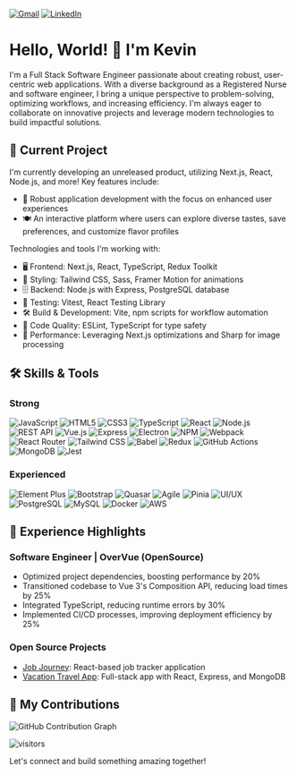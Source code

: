 [![Gmail](https://img.shields.io/badge/-GMAIL-D14836?style=for-the-badge&logo=gmail&logoColor=white)](mailto:kevincan415@gmail.com)
[![LinkedIn](https://img.shields.io/badge/-LINKEDIN-0077B5?style=for-the-badge&logo=linkedin&logoColor=white)](https://www.linkedin.com/in/kevincan/)

# Hello, World! 👋 I'm Kevin

I'm a Full Stack Software Engineer passionate about creating robust, user-centric web applications. With a diverse background as a Registered Nurse and software engineer, I bring a unique perspective to problem-solving, optimizing workflows, and increasing efficiency. I'm always eager to collaborate on innovative projects and leverage modern technologies to build impactful solutions.

## 🚀 Current Project

I'm currently developing an unreleased product, utilizing Next.js, React, Node.js, and more! Key features include:

* 📱 Robust application development with the focus on enhanced user experiences
* 🍽️ An interactive platform where users can explore diverse tastes, save preferences, and customize flavor profiles

Technologies and tools I'm working with:

* 🖥️ Frontend: Next.js, React, TypeScript, Redux Toolkit
* 🎨 Styling: Tailwind CSS, Sass, Framer Motion for animations
* 🗄️ Backend: Node.js with Express, PostgreSQL database
* 🧪 Testing: Vitest, React Testing Library
* 🛠️ Build & Development: Vite, npm scripts for workflow automation
* 🔧 Code Quality: ESLint, TypeScript for type safety
* 🚀 Performance: Leveraging Next.js optimizations and Sharp for image processing


## 🛠 Skills & Tools

### Strong
![JavaScript](https://img.shields.io/badge/-JavaScript-F7DF1E?style=flat-square&logo=javascript&logoColor=black)
![HTML5](https://img.shields.io/badge/-HTML5-E34F26?style=flat-square&logo=html5&logoColor=white)
![CSS3](https://img.shields.io/badge/-CSS3-1572B6?style=flat-square&logo=css3)
![TypeScript](https://img.shields.io/badge/-TypeScript-3178C6?style=flat-square&logo=typescript&logoColor=white)
![React](https://img.shields.io/badge/-React-61DAFB?style=flat-square&logo=react&logoColor=black)
![Node.js](https://img.shields.io/badge/-Node.js-339933?style=flat-square&logo=Node.js&logoColor=white)
![REST API](https://img.shields.io/badge/-REST_API-009688?style=flat-square&logo=fastapi&logoColor=white)
![Vue.js](https://img.shields.io/badge/-Vue.js-4FC08D?style=flat-square&logo=vue.js&logoColor=white)
![Express](https://img.shields.io/badge/-Express-000000?style=flat-square&logo=express&logoColor=white)
![Electron](https://img.shields.io/badge/-Electron-47848F?style=flat-square&logo=electron&logoColor=white)
![NPM](https://img.shields.io/badge/-NPM-CB3837?style=flat-square&logo=npm&logoColor=white)
![Webpack](https://img.shields.io/badge/-Webpack-8DD6F9?style=flat-square&logo=webpack&logoColor=black)
![React Router](https://img.shields.io/badge/-React_Router-CA4245?style=flat-square&logo=react-router&logoColor=white)
![Tailwind CSS](https://img.shields.io/badge/-Tailwind_CSS-38B2AC?style=flat-square&logo=tailwind-css&logoColor=white)
![Babel](https://img.shields.io/badge/-Babel-F9DC3E?style=flat-square&logo=babel&logoColor=black)
![Redux](https://img.shields.io/badge/-Redux-764ABC?style=flat-square&logo=redux&logoColor=white)
![GitHub Actions](https://img.shields.io/badge/-GitHub_Actions-2088FF?style=flat-square&logo=github-actions&logoColor=white)
![MongoDB](https://img.shields.io/badge/-MongoDB-47A248?style=flat-square&logo=mongodb&logoColor=white)
![Jest](https://img.shields.io/badge/-Jest-C21325?style=flat-square&logo=jest&logoColor=white)

### Experienced
![Element Plus](https://img.shields.io/badge/-Element_Plus-409EFF?style=flat-square&logo=element&logoColor=white)
![Bootstrap](https://img.shields.io/badge/-Bootstrap-7952B3?style=flat-square&logo=bootstrap&logoColor=white)
![Quasar](https://img.shields.io/badge/-Quasar-1976D2?style=flat-square&logo=quasar&logoColor=white)
![Agile](https://img.shields.io/badge/-Agile-009688?style=flat-square&logo=data:image/png;base64,iVBORw0KGgoAAAANSUhEUgAAAA4AAAAOCAYAAAAfSC3RAAAABmJLR0QA/wD/AP+gvaeTAAAACXBIWXMAAAsTAAALEwEAmpwYAAAAB3RJTUUH3wUcAgAi/lrUpgAAAKlJREFUKM+dkr0NwjAQhT8n4UNQ0lGQ0tHABNSXtjOkZooMQLkNNDEDIDobRBTXIFmKgk8kn1Tkp3vPdzq9CxHv0QIjQIEG+ANLIJdgDRTAFKgDP9EbkUTUABkIEe1Ci4gKM1tErRY7hQbANAu6ACdgLr2+lEb4ltyAIxD8dZIU1JlPe6A3+wJYJ/bHOcWX1F7Ov0J8y0h7H+D+vGYBb6D08aaYgQvwAfR7JEJNmQAAAABJRU5ErkJggg==)
![Pinia](https://img.shields.io/badge/-Pinia-35495E?style=flat-square&logo=vue.js&logoColor=4FC08D)
![UI/UX](https://img.shields.io/badge/-UI/UX-FF69B4?style=flat-square&logo=adobe-xd&logoColor=white)
![PostgreSQL](https://img.shields.io/badge/-PostgreSQL-336791?style=flat-square&logo=postgresql&logoColor=white)
![MySQL](https://img.shields.io/badge/-MySQL-4479A1?style=flat-square&logo=mysql&logoColor=white)
![Docker](https://img.shields.io/badge/-Docker-2496ED?style=flat-square&logo=docker&logoColor=white)
![AWS](https://img.shields.io/badge/-AWS-232F3E?style=flat-square&logo=amazon-aws)

## 💼 Experience Highlights

### Software Engineer | OverVue (OpenSource)
- Optimized project dependencies, boosting performance by 20%
- Transitioned codebase to Vue 3's Composition API, reducing load times by 25%
- Integrated TypeScript, reducing runtime errors by 30%
- Implemented CI/CD processes, improving deployment efficiency by 25%

### Open Source Projects
- [Job Journey](#): React-based job tracker application
- [Vacation Travel App](#): Full-stack app with React, Express, and MongoDB

## 🌿 My Contributions

![GitHub Contribution Graph](https://github-readme-activity-graph.vercel.app/graph?username=Kelementz916&theme=react-dark)

![visitors](https://vbr.nathanchung.dev/badge?page_id=Kelementz916.Kelementz916)

Let's connect and build something amazing together!
